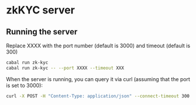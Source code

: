 # zkKYC server

## Running the server

Replace XXXX with the port number (default is 3000) and timeout (default is 300)

```bash
cabal run zk-kyc
cabal run zk-kyc -- --port XXXX --timeout XXX
```

When the server is running, you can query it via curl (assuming that the port is set to 3000):

```bash
curl -X POST -H "Content-Type: application/json" --connect-timeout 300 -d @example-json/kyc-data.json localhost:3000/prove
```